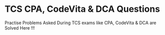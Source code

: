 # TCS CPA, CodeVita & DCA Questions
Practise Problems Asked During TCS exams like CPA, CodeVita & DCA are Solved Here !!!
